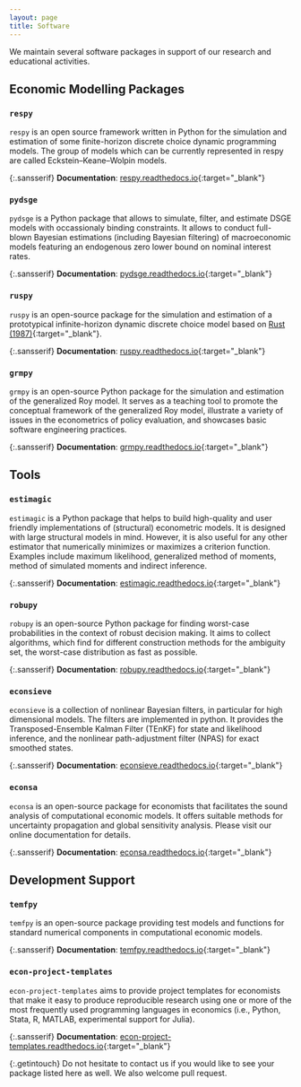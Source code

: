 ```yaml
---
layout: page
title: Software
---
```


We maintain several software packages in support of our research and educational activities.


## Economic Modelling Packages

### ``respy``

``respy`` is an open source framework written in Python for the simulation and estimation of some finite-horizon discrete choice dynamic programming models. The group of models which can be currently represented in respy are called Eckstein–Keane–Wolpin models.

{:.sansserif}
**Documentation**: [respy.readthedocs.io](https://respy.readthedocs.io){:target="_blank"}

### ``pydsge``

``pydsge`` is a Python package that allows to simulate, filter, and estimate DSGE models with occassionaly binding constraints. It allows to conduct full-blown Bayesian estimations (including Bayesian filtering) of macroeconomic models featuring an endogenous zero lower bound on nominal interest rates.

{:.sansserif}
**Documentation**: [pydsge.readthedocs.io](https://pydsge.readthedocs.io){:target="_blank"}

### ``ruspy``

``ruspy`` is an open-source package for the simulation and estimation of a prototypical infinite-horizon dynamic discrete choice model based on [Rust (1987)](https://doi.org/10.2307/1911259){:target="_blank"}.

{:.sansserif}
**Documentation**: [ruspy.readthedocs.io](https://ruspy.readthedocs.io){:target="_blank"}

### ``grmpy``

``grmpy`` is an open-source Python package for the simulation and estimation of the generalized Roy model. It serves as a teaching tool to promote the conceptual framework of the generalized Roy model, illustrate a variety of issues in the econometrics of policy evaluation, and showcases basic software engineering practices.

{:.sansserif}
**Documentation**: [grmpy.readthedocs.io](https://grmpy.readthedocs.io){:target="_blank"}


## Tools

### ``estimagic``

``estimagic`` is a Python package that helps to build high-quality and user friendly implementations of (structural) econometric models. It is designed with large structural models in mind. However, it is also useful for any other estimator that numerically minimizes or maximizes a criterion function. Examples include maximum likelihood, generalized method of moments, method of simulated moments and indirect inference.

{:.sansserif}
**Documentation**: [estimagic.readthedocs.io](https://estimagic.readthedocs.io){:target="_blank"}

### ``robupy``

``robupy`` is an open-source Python package for finding worst-case probabilities in the context of robust decision making. It aims to collect algorithms, which find for different construction methods for the ambiguity set, the worst-case distribution as fast as possible.

{:.sansserif}
**Documentation**: [robupy.readthedocs.io](https://robupy.readthedocs.io){:target="_blank"}

### ``econsieve``

``econsieve`` is a collection of nonlinear Bayesian filters, in particular for high dimensional models. The filters are implemented in python. It provides the Transposed-Ensemble Kalman Filter (TEnKF) for state and likelihood inference, and the nonlinear path-adjustment filter (NPAS) for exact smoothed states.

{:.sansserif}
**Documentation**: [econsieve.readthedocs.io](https://econsieve.readthedocs.io){:target="_blank"}

### ``econsa``

``econsa`` is an open-source package for economists that facilitates the sound analysis of computational economic models. It offers suitable methods for uncertainty propagation and global sensitivity analysis. Please visit our online documentation for details.

{:.sansserif}
**Documentation**: [econsa.readthedocs.io](https://econsa.readthedocs.io){:target="_blank"}


## Development Support

### ``temfpy``

``temfpy`` is an open-source package providing test models and functions for standard numerical components in computational economic models.

{:.sansserif}
**Documentation**: [temfpy.readthedocs.io](https://temfpy.readthedocs.io){:target="_blank"}

### ``econ-project-templates``

``econ-project-templates`` aims to provide project templates for economists that make it easy to produce reproducible research using one or more of the most frequently used programming languages in economics (i.e., Python, Stata, R, MATLAB, experimental support for Julia).

{:.sansserif}
**Documentation**: [econ-project-templates.readthedocs.io](https://econ-project-templates.readthedocs.io){:target="_blank"}


{:.getintouch}
Do not hesitate to contact us if you would like to see your package listed here as well. We also welcome pull request.
